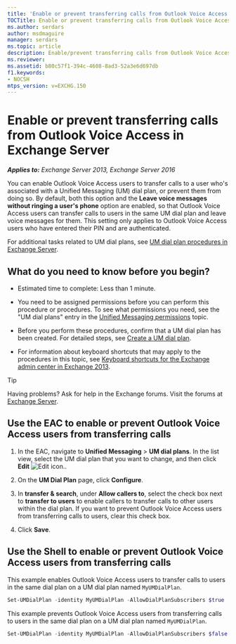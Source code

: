 ```yaml
---
title: 'Enable or prevent transferring calls from Outlook Voice Access: Exchange 2013 Help'
TOCTitle: Enable or prevent transferring calls from Outlook Voice Access
ms.author: serdars
author: msdmaguire
manager: serdars
ms.topic: article
description: Enable/prevent transferring calls from Outlook Voice Access in Exchange Server
ms.reviewer:
ms.assetid: b80c57f1-394c-4608-8ad3-52a3e6d697db
f1.keywords:
- NOCSH
mtps_version: v=EXCHG.150
---
```


# Enable or prevent transferring calls from Outlook Voice Access in Exchange Server

_**Applies to:** Exchange Server 2013, Exchange Server 2016_

You can enable Outlook Voice Access users to transfer calls to a user who's associated with a Unified Messaging (UM) dial plan, or prevent them from doing so. By default, both this option and the **Leave voice messages without ringing a user's phone** option are enabled, so that Outlook Voice Access users can transfer calls to users in the same UM dial plan and leave voice messages for them. This setting only applies to Outlook Voice Access users who have entered their PIN and are authenticated.

For additional tasks related to UM dial plans, see [UM dial plan procedures in Exchange Server](um-dial-plan-procedures-exchange-2013-help.md).

## What do you need to know before you begin?

- Estimated time to complete: Less than 1 minute.

- You need to be assigned permissions before you can perform this procedure or procedures. To see what permissions you need, see the "UM dial plans" entry in the [Unified Messaging permissions](unified-messaging-permissions-exchange-2013-help.md) topic.

- Before you perform these procedures, confirm that a UM dial plan has been created. For detailed steps, see [Create a UM dial plan](create-um-dial-plan-exchange-2013-help.md).

- For information about keyboard shortcuts that may apply to the procedures in this topic, see [Keyboard shortcuts for the Exchange admin center in Exchange 2013](keyboard-shortcuts-in-the-exchange-admin-center-2013-help.md).

> [!TIP]
> Having problems? Ask for help in the Exchange forums. Visit the forums at [Exchange Server](https://social.technet.microsoft.com/forums/office/home?category=exchangeserver).

## Use the EAC to enable or prevent Outlook Voice Access users from transferring calls

1. In the EAC, navigate to **Unified Messaging** \> **UM dial plans**. In the list view, select the UM dial plan that you want to change, and then click **Edit** ![Edit icon.](images/ITPro_EAC_EditIcon.gif).

2. On the **UM Dial Plan** page, click **Configure**.

3. In **transfer & search**, under **Allow callers to**, select the check box next to **transfer to users** to enable callers to transfer calls to other users within the dial plan. If you want to prevent Outlook Voice Access users from transferring calls to users, clear this check box.

4. Click **Save**.

## Use the Shell to enable or prevent Outlook Voice Access users from transferring calls

This example enables Outlook Voice Access users to transfer calls to users in the same dial plan on a UM dial plan named `MyUMDialPlan`.

```powershell
Set-UMDialPlan -identity MyUMDialPlan -AllowDialPlanSubscribers $true
```

This example prevents Outlook Voice Access users from transferring calls to users in the same dial plan on a UM dial plan named `MyUMDialPlan`.

```powershell
Set-UMDialPlan -identity MyUMDialPlan -AllowDialPlanSubscribers $false
```
